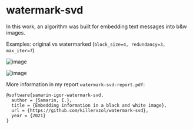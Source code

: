 # watermark-svd

In this work, an algorithm was built for embedding text messages into b&w images.

Examples: original vs watermarked (`block_size=4, redundancy=3, max_iter=7`)

![image](https://github.com/killerxzol/watermark-svd/assets/118171509/0fac532b-4254-4269-8724-34f2dba7044f)

![image](https://github.com/killerxzol/watermark-svd/assets/118171509/8ccf9f5b-acc4-45ee-a55c-b9e63c085ca7)

More information in my report `watermark-svd-report.pdf`:

```text
@software{samarin-igor-watermark-svd,
  author = {Samarin, I.},
  title = {Embedding information in a black and white image},
  url = {https://github.com/killerxzol/watermark-svd},
  year = {2021}
}
```
